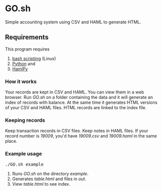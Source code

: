 # GO.sh
Simple accounting system using CSV and HAML to generate HTML.

## Requirements
This program requires 
1. [bash scripting](http://www.tldp.org/LDP/abs/html/) (Linux)
2. [Python](https://www.python.org/) and 
3. [HamlPy](https://pypi.python.org/pypi/hamlpy)

### How it works
Your records are kept in CSV and HAML. You can view them in a web browser. Run *GO.sh* on a folder containing the data and it will generate an index of records with balance. At the same time it generates HTML versions of your CSV and HAML files. HTML records are linked to the index file.

### Keeping records
Keep transaction records in CSV files. Keep notes in HAML files. If your record number is *19009*, you'd have *19009.csv* and *19009.haml* in the same place.

### Example usage
<pre>./GO.sh example</pre>
1. Runs *GO.sh* on the directory *example*.
2. Generates *table.html* and files in *out*.
3. View *table.html* to see index.
